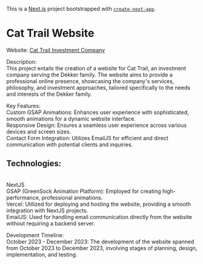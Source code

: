 This is a [Next.js](https://nextjs.org/) project bootstrapped with [`create-next-app`](https://github.com/vercel/next.js/tree/canary/packages/create-next-app).

# Cat Trail Website
Website: [Cat Trail Investment Company](https://www.cattrail.com/)

Description:
<br>
This project entails the creation of a website for Cat Trail, an investment company serving the Dekker family. The website aims to provide a professional online presence, showcasing the company's services, philosophy, and investment approaches, tailored specifically to the needs and interests of the Dekker family.

Key Features:
<br>
Custom GSAP Animations: Enhances user experience with sophisticated, smooth animations for a dynamic website interface.
<br>
Responsive Design: Ensures a seamless user experience across various devices and screen sizes.
<br>
Contact Form Integration: Utilizes EmailJS for efficient and direct communication with potential clients and inquiries.
<br>

## Technologies:
<br>
NextJS
<br>
GSAP (GreenSock Animation Platform): Employed for creating high-performance, professional animations.
<br>
Vercel: Utilized for deploying and hosting the website, providing a smooth integration with NextJS projects.
<br>
EmailJS: Used for handling email communication directly from the website without requiring a backend server.

Development Timeline:
<br>
October 2023 - December 2023: The development of the website spanned from October 2023 to December 2023, involving stages of planning, design, implementation, and testing.
